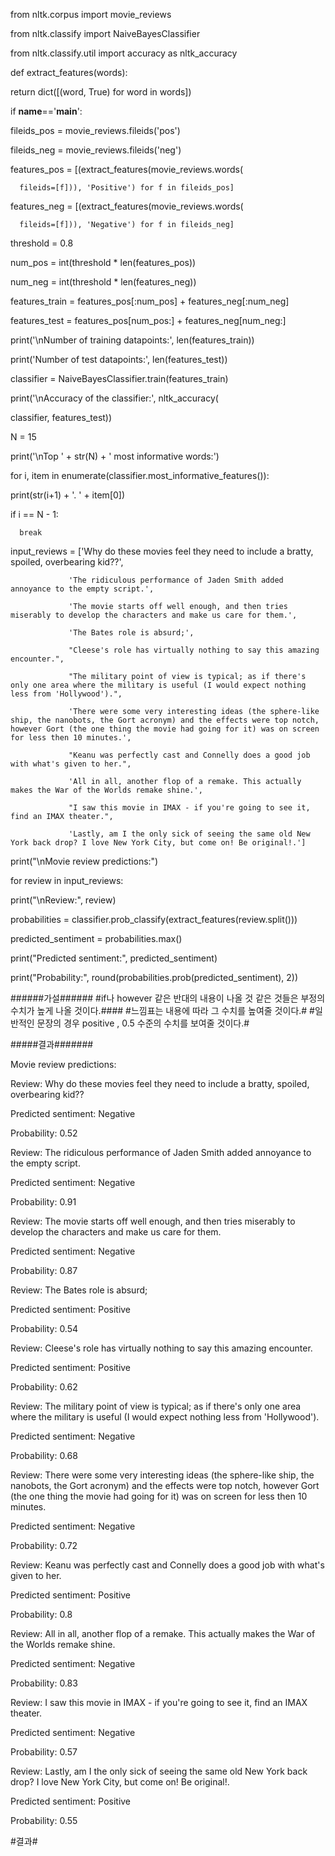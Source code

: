 from nltk.corpus import movie_reviews

from nltk.classify import NaiveBayesClassifier

from nltk.classify.util import accuracy as nltk_accuracy 



def extract_features(words):

   return dict([(word, True) for word in words])



if __name__=='__main__':

   fileids_pos = movie_reviews.fileids('pos')

   fileids_neg = movie_reviews.fileids('neg')

   features_pos = [(extract_features(movie_reviews.words(

      fileids=[f])), 'Positive') for f in fileids_pos]

   features_neg = [(extract_features(movie_reviews.words(

      fileids=[f])), 'Negative') for f in fileids_neg]



threshold = 0.8

num_pos = int(threshold * len(features_pos))

num_neg = int(threshold * len(features_neg))

features_train = features_pos[:num_pos] + features_neg[:num_neg]

features_test = features_pos[num_pos:] + features_neg[num_neg:]

print('\nNumber of training datapoints:', len(features_train))

print('Number of test datapoints:', len(features_test))

classifier = NaiveBayesClassifier.train(features_train)

print('\nAccuracy of the classifier:', nltk_accuracy(

   classifier, features_test))

N = 15

print('\nTop ' + str(N) + ' most informative words:')

for i, item in enumerate(classifier.most_informative_features()):

   print(str(i+1) + '. ' + item[0])

   if i == N - 1:

      break

input_reviews = ['Why do these movies feel they need to include a bratty, spoiled, overbearing kid??',

                 'The ridiculous performance of Jaden Smith added annoyance to the empty script.',

                 'The movie starts off well enough, and then tries miserably to develop the characters and make us care for them.',

                 'The Bates role is absurd;',

                 "Cleese's role has virtually nothing to say this amazing encounter.",

                 "The military point of view is typical; as if there's only one area where the military is useful (I would expect nothing less from 'Hollywood').",

                 'There were some very interesting ideas (the sphere-like ship, the nanobots, the Gort acronym) and the effects were top notch, however Gort (the one thing the movie had going for it) was on screen for less then 10 minutes.',

                 "Keanu was perfectly cast and Connelly does a good job with what's given to her.",

                 'All in all, another flop of a remake. This actually makes the War of the Worlds remake shine.',

                 "I saw this movie in IMAX - if you're going to see it, find an IMAX theater.",

                 'Lastly, am I the only sick of seeing the same old New York back drop? I love New York City, but come on! Be original!.']



print("\nMovie review predictions:")

for review in input_reviews:

   print("\nReview:", review)

   probabilities = classifier.prob_classify(extract_features(review.split()))

   predicted_sentiment = probabilities.max()

   print("Predicted sentiment:", predicted_sentiment)

   print("Probability:", round(probabilities.prob(predicted_sentiment), 2))

######가설######
#if나 however 같은 반대의 내용이 나올 것 같은 것들은 부정의 수치가 높게 나올 것이다.####
#느낌표는 내용에 따라 그 수치를 높여줄 것이다.#
#일반적인 문장의 경우  positive , 0.5 수준의 수치를 보여줄 것이다.#


#####결과#######

   Movie review predictions:



Review: Why do these movies feel they need to include a bratty, spoiled, overbearing kid??

Predicted sentiment: Negative

Probability: 0.52



Review: The ridiculous performance of Jaden Smith added annoyance to the empty script.

Predicted sentiment: Negative

Probability: 0.91



Review: The movie starts off well enough, and then tries miserably to develop the characters and make us care for them.

Predicted sentiment: Negative

Probability: 0.87



Review: The Bates role is absurd;

Predicted sentiment: Positive

Probability: 0.54



Review: Cleese's role has virtually nothing to say this amazing encounter.

Predicted sentiment: Positive

Probability: 0.62



Review: The military point of view is typical; as if there's only one area where the military is useful (I would expect nothing less from 'Hollywood').

Predicted sentiment: Negative

Probability: 0.68



Review: There were some very interesting ideas (the sphere-like ship, the nanobots, the Gort acronym) and the effects were top notch, however Gort (the one thing the movie had going for it) was on screen for less then 10 minutes.

Predicted sentiment: Negative

Probability: 0.72



Review: Keanu was perfectly cast and Connelly does a good job with what's given to her.

Predicted sentiment: Positive

Probability: 0.8



Review: All in all, another flop of a remake. This actually makes the War of the Worlds remake shine.

Predicted sentiment: Negative

Probability: 0.83



Review: I saw this movie in IMAX - if you're going to see it, find an IMAX theater.

Predicted sentiment: Negative

Probability: 0.57



Review: Lastly, am I the only sick of seeing the same old New York back drop? I love New York City, but come on! Be original!.

Predicted sentiment: Positive

Probability: 0.55

#결과#

